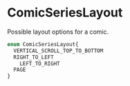 # ComicSeriesLayout

Possible layout options for a comic.

```jsx
enum ComicSeriesLayout{
  VERTICAL_SCROLL_TOP_TO_BOTTOM
  RIGHT_TO_LEFT
	LEFT_TO_RIGHT
  PAGE
}
```
